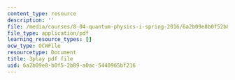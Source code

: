 ```yaml
---
content_type: resource
description: ''
file: /media/courses/8-04-quantum-physics-i-spring-2016/6a2b09e8b0f52b89a0ac5440965bf216_m7UT2Hr465o.pdf
file_type: application/pdf
learning_resource_types: []
ocw_type: OCWFile
resourcetype: Document
title: 3play pdf file
uid: 6a2b09e8-b0f5-2b89-a0ac-5440965bf216
---
```

